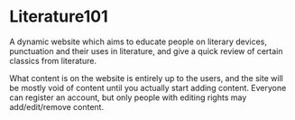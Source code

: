 # Literature101
A dynamic website which aims to educate people on literary devices, punctuation and their uses in literature, and give a quick review of certain classics from literature.

What content is on the website is entirely up to the users, and the site will be mostly void of content until you actually start adding content. Everyone can register an account, but only people with editing rights may add/edit/remove content.
